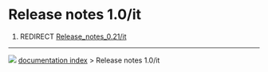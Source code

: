# Release notes 1.0/it
1.  REDIRECT [Release_notes_0.21/it](Release_notes_0.21/it.md)



---
![](images/Right_arrow.png) [documentation index](../README.md) > Release notes 1.0/it
